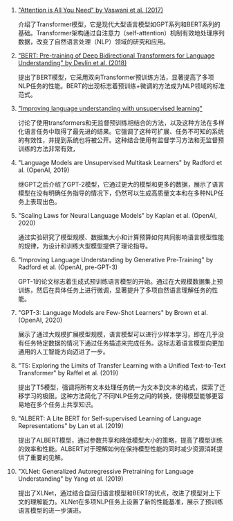 
1. ["Attention is All You Need" by Vaswani et al. (2017)](https://arxiv.org/abs/1706.03762)

   介绍了Transformer模型，它是现代大型语言模型如GPT系列和BERT系列的基础。Transformer架构通过自注意力（self-attention）机制有效地处理序列数据，改变了自然语言处理（NLP）领域的研究和应用。

2. ["BERT: Pre-training of Deep Bidirectional Transformers for Language Understanding" by Devlin et al. (2018)](https://arxiv.org/abs/1810.04805)
   
   提出了BERT模型，它采用双向Transformer预训练方法，显著提高了多项NLP任务的性能。BERT的出现标志着预训练+微调的方法成为NLP领域的标准范式。

3. ["Improving language understanding with unsupervised learning"](https://openai.com/research/language-unsupervised)
   
   讨论了使用transformers和无监督预训练相结合的方法，以及这种方法在多样化语言任务中取得了最先进的结果。它强调了这种可扩展、任务不可知的系统的有效性，并提到系统也将被公开。这种结合使用有监督学习方法和无监督预训练的方法非常有效，

4. "Language Models are Unsupervised Multitask Learners" by Radford et al. (OpenAI, 2019)
    
    继GPT之后介绍了GPT-2模型，它通过更大的模型和更多的数据，展示了语言模型在没有明确任务指导的情况下，仍然可以生成高质量文本和在多种NLP任务上表现出色。

5. "Scaling Laws for Neural Language Models" by Kaplan et al. (OpenAI, 2020)
   
   通过实验研究了模型规模、数据集大小和计算预算如何共同影响语言模型性能的规律，为设计和训练大型模型提供了理论指导。

6. "Improving Language Understanding by Generative Pre-Training" by Radford et al. (OpenAI, pre-GPT-3)

    GPT-1的论文标志着生成式预训练语言模型的开始。通过在大规模数据集上预训练，然后在具体任务上进行微调，显著提升了多项自然语言理解任务的性能。

7. "GPT-3: Language Models are Few-Shot Learners" by Brown et al. (OpenAI, 2020)

    展示了通过大规模扩展模型规模，语言模型可以进行少样本学习，即在几乎没有任务特定数据的情况下通过任务描述来完成任务。这标志着语言模型向更加通用的人工智能方向迈进了一步。

8. "T5: Exploring the Limits of Transfer Learning with a Unified Text-to-Text Transformer" by Raffel et al. (2019)

    提出了T5模型，强调将所有文本处理任务统一为文本到文本的格式，探索了迁移学习的极限。这种方法简化了不同NLP任务之间的转换，使得模型能够更容易地在多个任务上共享知识。

9.  "ALBERT: A Lite BERT for Self-supervised Learning of Language Representations" by Lan et al. (2019)

    提出了ALBERT模型，通过参数共享和降低模型大小的策略，提高了模型训练的效率和性能。ALBERT对于理解如何在保持模型性能的同时减少资源消耗提供了重要的见解。

10. "XLNet: Generalized Autoregressive Pretraining for Language Understanding" by Yang et al. (2019)

    提出了XLNet，通过结合自回归语言模型和BERT的优点，改进了模型对上下文的理解能力。XLNet在多项NLP任务上设置了新的性能基准，展示了预训练语言模型的进一步演进。